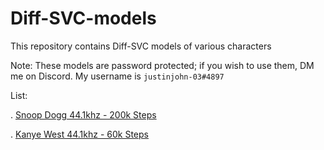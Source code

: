# Diff-SVC-models
This repository contains Diff-SVC models of various characters

Note: These models are password protected; if you wish to use them, DM me on Discord. My username is ``justinjohn-03#4897``

List:

. [Snoop Dogg 44.1khz - 200k Steps](https://github.com/justinjohn0306/Diff-SVC-models/releases/download/Releases/Snoop_Dogg_200k.zip)

. [Kanye West 44.1khz - 60k Steps](https://github.com/justinjohn0306/Diff-SVC-models/releases/download/Releases/Kanye_West_64k.zip)


